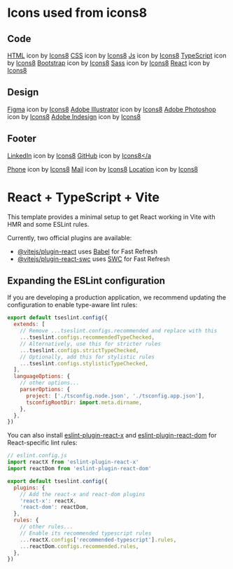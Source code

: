 
# Icons used from icons8

## Code
<a target="_blank" href="https://icons8.com/icon/20909/html-5">HTML</a> icon by <a target="_blank" href="https://icons8.com">Icons8</a>
<a target="_blank" href="https://icons8.com/icon/21278/css3">CSS</a> icon by <a target="_blank" href="https://icons8.com">Icons8</a>
<a target="_blank" href="https://icons8.com/icon/108784/javascript">Js</a> icon by <a target="_blank" href="https://icons8.com">Icons8</a>
<a target="_blank" href="https://icons8.com/icon/uJM6fQYqDaZK/typescript">TypeScript</a> icon by <a target="_blank" href="https://icons8.com">Icons8</a>
<a target="_blank" href="https://icons8.com/icon/PndQWK6M1Hjo/bootstrap">Bootstrap</a> icon by <a target="_blank" href="https://icons8.com">Icons8</a>
<a target="_blank" href="https://icons8.com/icon/QBqFNfPPB2Kx/sass">Sass</a> icon by <a target="_blank" href="https://icons8.com">Icons8</a>
<a target="_blank" href="https://icons8.com/icon/NfbyHexzVEDk/react">React</a> icon by <a target="_blank" href="https://icons8.com">Icons8</a>

## Design
<a target="_blank" href="https://icons8.com/icon/zfHRZ6i1Wg0U/figma">Figma</a> icon by <a target="_blank" href="https://icons8.com">Icons8</a>
<a target="_blank" href="https://icons8.com/icon/13631/adobe-illustrator">Adobe Illustrator</a> icon by <a target="_blank" href="https://icons8.com">Icons8</a>
<a target="_blank" href="https://icons8.com/icon/NeNPFdj7MzXi/adobe-photoshop">Adobe Photoshop</a> icon by <a target="_blank" href="https://icons8.com">Icons8</a>
<a target="_blank" href="https://icons8.com/icon/13675/adobe-indesign">Adobe Indesign</a> icon by <a target="_blank" href="https://icons8.com">Icons8</a>


## Footer
<a target="_blank" href="https://icons8.com/icon/98960/linkedin">LinkedIn</a> icon by <a target="_blank" href="https://icons8.com">Icons8</a>
<a target="_blank" href="https://icons8.com/icon/62856/github">GitHub</a> icon by <a target="_blank" href="https://icons8.com">Icons8</a

<a target="_blank" href="https://icons8.com/icon/78382/phone">Phone</a> icon by <a target="_blank" href="https://icons8.com">Icons8</a>
<a target="_blank" href="https://icons8.com/icon/86875/mail">Mail</a> icon by <a target="_blank" href="https://icons8.com">Icons8</a>
<a target="_blank" href="https://icons8.com/icon/85149/location">Location</a> icon by <a target="_blank" href="https://icons8.com">Icons8</a>






# React + TypeScript + Vite

This template provides a minimal setup to get React working in Vite with HMR and some ESLint rules.

Currently, two official plugins are available:

- [@vitejs/plugin-react](https://github.com/vitejs/vite-plugin-react/blob/main/packages/plugin-react/README.md) uses [Babel](https://babeljs.io/) for Fast Refresh
- [@vitejs/plugin-react-swc](https://github.com/vitejs/vite-plugin-react-swc) uses [SWC](https://swc.rs/) for Fast Refresh

## Expanding the ESLint configuration

If you are developing a production application, we recommend updating the configuration to enable type-aware lint rules:

```js
export default tseslint.config({
  extends: [
    // Remove ...tseslint.configs.recommended and replace with this
    ...tseslint.configs.recommendedTypeChecked,
    // Alternatively, use this for stricter rules
    ...tseslint.configs.strictTypeChecked,
    // Optionally, add this for stylistic rules
    ...tseslint.configs.stylisticTypeChecked,
  ],
  languageOptions: {
    // other options...
    parserOptions: {
      project: ['./tsconfig.node.json', './tsconfig.app.json'],
      tsconfigRootDir: import.meta.dirname,
    },
  },
})
```

You can also install [eslint-plugin-react-x](https://github.com/Rel1cx/eslint-react/tree/main/packages/plugins/eslint-plugin-react-x) and [eslint-plugin-react-dom](https://github.com/Rel1cx/eslint-react/tree/main/packages/plugins/eslint-plugin-react-dom) for React-specific lint rules:

```js
// eslint.config.js
import reactX from 'eslint-plugin-react-x'
import reactDom from 'eslint-plugin-react-dom'

export default tseslint.config({
  plugins: {
    // Add the react-x and react-dom plugins
    'react-x': reactX,
    'react-dom': reactDom,
  },
  rules: {
    // other rules...
    // Enable its recommended typescript rules
    ...reactX.configs['recommended-typescript'].rules,
    ...reactDom.configs.recommended.rules,
  },
})
```

